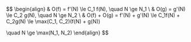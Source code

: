 $$
\begin{align}
& O(f) = f'(N) \le C_1 f(N), \quad  N \ge N_1 \\
& O(g) = g'(N) \le C_2 g(N), \quad N \ge N_2 \\
& O(f) + O(g) = f'(N) + g'(N) \le C_1f(N) + C_2g(N) \le \max(C_1, C_2)(f(N) + g(N)) 

\quad N \ge \max(N_1, N_2)
\end{align}
$$

